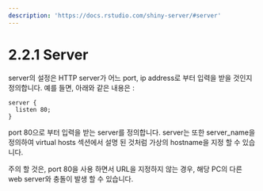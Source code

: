 ```yaml
---
description: 'https://docs.rstudio.com/shiny-server/#server'
---
```


# 2.2.1 Server

server의 설정은 HTTP server가 어느 port, ip address로 부터 입력을 받을 것인지 정의합니다. 예를 들면, 아래와 같은 내용은 : 

```text
server {
  listen 80;
}
```

port 80으로 부터 입력을 받는 server를 정의합니다. server는 또한 server\_name을 정의하여 virtual hosts 섹션에서 설명 된 것처럼 가상의 hostname을 지정 할 수 있습니다. 

주의 할 것은, port 80을 사용 하면서 URL을 지정하지 않는 경우, 해당 PC의 다른 web server와 충돌이 발생 할 수 있습니다. 



